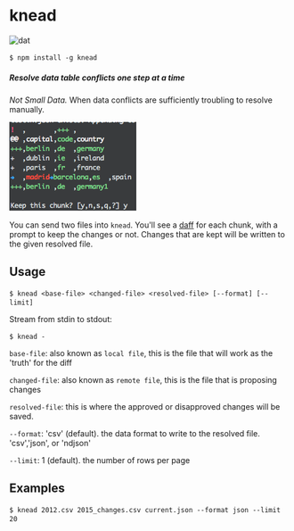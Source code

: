 # knead

![dat](http://img.shields.io/badge/Development%20sponsored%20by-dat-green.svg?style=flat)

```
$ npm install -g knead
```

##### Resolve data table conflicts one step at a time

*Not Small Data.*  When data conflicts are sufficiently troubling to resolve manually.

![diff](/images/diff.png)

You can send two files into `knead`. You'll see a [daff](https://github.com/paulfitz/daff) for each chunk, with a prompt to keep the changes or not. Changes that are kept will be written to the given resolved file.

## Usage

```
$ knead <base-file> <changed-file> <resolved-file> [--format] [--limit]
```

Stream from stdin to stdout:
```
$ knead -
```

`base-file`: also known as `local file`, this is the file that will work as the 'truth' for the diff

`changed-file`: also known as `remote file`, this is the file that is proposing changes

`resolved-file`: this is where the approved or disapproved changes will be saved.

`--format`: 'csv' (default). the data format to write to the resolved file. 'csv','json', or 'ndjson'

`--limit`: 1 (default). the number of rows per page

## Examples

```
$ knead 2012.csv 2015_changes.csv current.json --format json --limit 20
```

